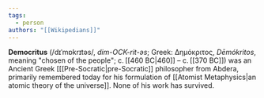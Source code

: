 ```yaml
---
tags:
  - person
authors: "[[Wikipedians]]"
---
```


**Democritus** (/dɪˈmɒkrɪtəs/, _dim-OCK-rit-əs_; Greek: Δημόκριτος, _Dēmókritos_, meaning "chosen of the people"; c. [[460 BC|460]] – c. [[370 BC]]) was an Ancient Greek [[[Pre-Socratic|pre-Socratic]] philosopher from Abdera, primarily remembered today for his formulation of [[Atomist Metaphysics|an atomic theory of the universe]]. None of his work has survived.